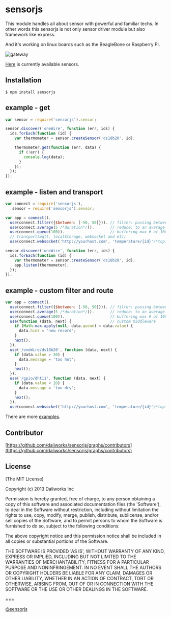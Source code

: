 # sensorjs

This module handles all about sensor with powerful and familiar techs.
In other words this sensorjs is not only sensor driver module but also framework like express.

And it's working on linux boards such as the BeagleBone or Raspberry Pi.

![gateway](https://raw.github.com/daliworks/sensorjs/master/doc/image/gateway.png "gateway")

[Here](https://github.com/daliworks/sensorjs/blob/master/lib/sensor/README.md) is currently available sensors.

## Installation

    $ npm install sensorjs 

## example - get

```javascript
var sensor = require('sensorjs').sensor;

sensor.discover('oneWire', function (err, ids) {
  ids.forEach(function (id) {
    var thermometer = sensor.createSensor('ds18b20', id);

    thermometer.get(function (err, data) {
      if (!err) {
        console.log(data);
      } 
    });
  });
});
```

## example - listen and transport
```javascript
var connect = require('sensorjs'),
   sensor = require('sensorjs').sensor;

var app = connect().
  use(connect.filter({$between: [-50, 50]})). // filter: passing between -50 and 50
  use(connect.average(5 /*duration*/)).       // reduce: to an average every 5 sec.
  use(connect.queue(100)).                    // buffering max # of 100.
  // transport(mqtt, localStorage, websocket and etc)
  use(connect.websocket('http://yourhost.com', 'temperature/{id}'/*topic*/));

sensor.discover('oneWire', function (err, ids) {
  ids.forEach(function (id) {
    var thermometer = sensor.createSensor('ds18b20', id);
    app.listen(thermometer);
  });
});
```

## example - custom filter and route
```javascript
var app = connect().
  use(connect.filter({$between: [-50, 50]})). // filter: passing between -50 and 50
  use(connect.average(5 /*duration*/)).       // reduce: to an average every 5 sec.
  use(connect.queue(100)).                    // buffering max # of 100.
  use(function (data, next) {                 // custom middleware
    if (Math.max.apply(null, data.queue) < data.value) {
      data.hint = 'new record';
    } 
    next();
  }).
  use('/oneWire/ds18b20', function (data, next) {
    if (data.value > 30) {
      data.message = 'too hot';  
    }
    next();
  }).
  use('/gpio/dht11', function (data, next) {
    if (data.value < 20) {
      data.message = 'too dry';  
    }
    next();
  }).
  use(connect.websocket('http://yourhost.com', 'temperature/{id}'/*topic*/));
```

There are more [examples](https://github.com/daliworks/sensorjs/tree/master/example).

## Contributor

[https://github.com/daliworks/sensorjs/graphs/contributors](https://github.com/daliworks/sensorjs/graphs/contributors)

## License 

(The MIT License)

Copyright (c) 2013 Daliworks Inc 

Permission is hereby granted, free of charge, to any person obtaining a copy of this software and associated documentation files (the 'Software'), to deal in the Software without restriction, including without limitation the rights to use, copy, modify, merge, publish, distribute, sublicense, and/or sell copies of the Software, and to permit persons to whom the Software is furnished to do so, subject to the following conditions:

The above copyright notice and this permission notice shall be included in all copies or substantial portions of the Software.

THE SOFTWARE IS PROVIDED 'AS IS', WITHOUT WARRANTY OF ANY KIND, EXPRESS OR IMPLIED, INCLUDING BUT NOT LIMITED TO THE WARRANTIES OF MERCHANTABILITY, FITNESS FOR A PARTICULAR PURPOSE AND NONINFRINGEMENT. IN NO EVENT SHALL THE AUTHORS OR COPYRIGHT HOLDERS BE LIABLE FOR ANY CLAIM, DAMAGES OR OTHER LIABILITY, WHETHER IN AN ACTION OF CONTRACT, TORT OR OTHERWISE, ARISING FROM, OUT OF OR IN CONNECTION WITH THE SOFTWARE OR THE USE OR OTHER DEALINGS IN THE SOFTWARE.

===

[@sensorjs](https://twitter.com/sensorjs)
